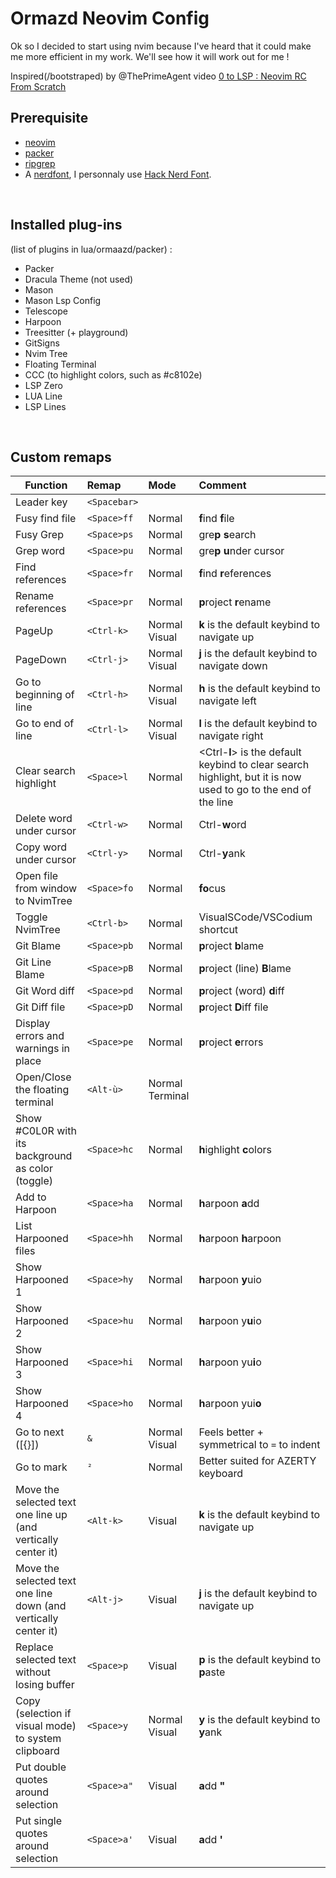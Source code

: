 # Ormazd Neovim Config

Ok so I decided to start using nvim because I've heard that it could make me more efficient in my work. We'll see how it will work out for me !

Inspired(/bootstraped) by @ThePrimeAgent video [0 to LSP : Neovim RC From Scratch](https://www.youtube.com/watch?v=w7i4amO\_zaE)

## Prerequisite

- [neovim](https://github.com/neovim/neovim)
- [packer](https://github.com/wbthomason/packer.nvim)
- [ripgrep](https://github.com/BurntSushi/ripgrep)
- A [nerdfont](https://www.nerdfonts.com/font-downloads), I personnaly use [Hack Nerd Font](https://github.com/ryanoasis/nerd-fonts/releases/download/v3.0.2/Hack.zip).

<br>

## Installed plug-ins

(list of plugins in lua/ormaazd/packer) :
- Packer
- Dracula Theme (not used)
- Mason
- Mason Lsp Config
- Telescope
- Harpoon
- Treesitter (+ playground)
- GitSigns
- Nvim Tree
- Floating Terminal
- CCC (to highlight colors, such as #c8102e)
- LSP Zero
- LUA Line
- LSP Lines

<br>

## Custom remaps

Function | Remap | Mode | Comment
---------|:------|:-----|:-------|
Leader key | `<Spacebar>` |   |   |
Fusy find file | `<Space>ff`| Normal | **f**ind **f**ile
Fusy Grep | `<Space>ps`| Normal | gre**p** **s**earch
Grep word | `<Space>pu`| Normal | gre**p** **u**nder cursor
Find references | `<Space>fr`| Normal | **f**ind **r**eferences
Rename references | `<Space>pr`| Normal | **p**roject **r**ename
PageUp | `<Ctrl-k>` | Normal<br>Visual | **k** is the default keybind to navigate up
PageDown | `<Ctrl-j>` | Normal<br>Visual | **j** is the default keybind to navigate down
Go to beginning of line | `<Ctrl-h>` | Normal<br>Visual | **h** is the default keybind to navigate left
Go to end of line | `<Ctrl-l>` | Normal<br>Visual | **l** is the default keybind to navigate right
Clear search highlight | `<Space>l` | Normal | \<Ctrl-**l**\> is the default keybind to clear search highlight, but it is now used to go to the end of the line
Delete word under cursor | `<Ctrl-w>` | Normal | Ctrl-**w**ord
Copy word under cursor | `<Ctrl-y>` | Normal | Ctrl-**y**ank
Open file from window to NvimTree | `<Space>fo`| Normal | **fo**cus
Toggle NvimTree | `<Ctrl-b>` | Normal | VisualSCode/VSCodium shortcut
Git Blame | `<Space>pb`| Normal | **p**roject **b**lame
Git Line Blame | `<Space>pB`| Normal | **p**roject (line) **B**lame
Git Word diff | `<Space>pd`| Normal | **p**roject (word) **d**iff
Git Diff file | `<Space>pD`| Normal | **p**roject **D**iff file
Display errors and warnings in place | `<Space>pe` | Normal | **p**roject **e**rrors
Open/Close the floating terminal | `<Alt-ù>` | Normal<br>Terminal |  |
Show #C0L0R with its background as color (toggle) | `<Space>hc` | Normal | **h**ighlight **c**olors
Add to Harpoon | `<Space>ha` | Normal | **h**arpoon **a**dd
List Harpooned files | `<Space>hh` | Normal | **h**arpoon **h**arpoon
Show Harpooned 1 | `<Space>hy` | Normal | **h**arpoon **y**uio
Show Harpooned 2 | `<Space>hu` | Normal | **h**arpoon y**u**io
Show Harpooned 3 | `<Space>hi` | Normal | **h**arpoon yu**i**o
Show Harpooned 4 | `<Space>ho` | Normal | **h**arpoon yui**o**
Go to next ([{}]) | `&` | Normal<br>Visual | Feels better + symmetrical to `=` to indent
Go to mark | `²` | Normal | Better suited for AZERTY keyboard
Move the selected text one line up (and vertically center it) | `<Alt-k>` | Visual | **k** is the default keybind to navigate up
Move the selected text one line down (and vertically center it) | `<Alt-j>` | Visual | **j** is the default keybind to navigate up
Replace selected text without losing buffer | `<Space>p` | Visual | **p** is the default keybind to **p**aste
Copy (selection if visual mode) to system clipboard | `<Space>y` | Normal<br>Visual | **y** is the default keybind to **y**ank
Put double quotes around selection | `<Space>a"` | Visual | **a**dd **"**
Put single quotes around selection | `<Space>a'` | Visual | **a**dd **'**
